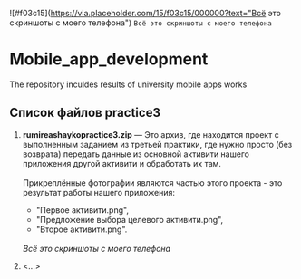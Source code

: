 ![#f03c15](https://via.placeholder.com/15/f03c15/000000?text="Всё это скриншоты с моего телефона") `Всё это скриншоты с моего телефона`
# Mobile_app_development
The repository inculdes results of university mobile apps works
## Список файлов practice3

<ol>
<li><p><b>rumireashaykopractice3.zip</b> — Это архив, где находится проект с выполненным заданием из третьей практики, где нужно просто (без возврата) передать данные из основной активити нашего приложения другой активити и обработать их там.<br><br>Прикреплённые фотографии являются частью этого проекта - это результат работы нашего приложения:  
<ul><li>"Первое активити.png",</li>
    <li>"Предложение выбора целевого активити.png",</li> 
    <li>"Второе активити.png".</li></ul><br><span><i>Всё это скриншоты с моего телефона</i></span></p></li>
<li><...></li>
</ol>
